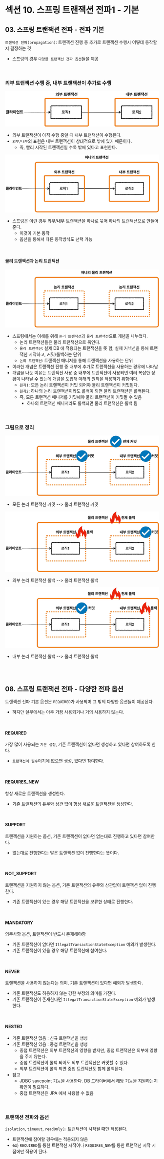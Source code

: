 # 섹션 10. 스프링 트랜잭션 전파1 - 기본
## 03. 스프링 트랜잭션 전파 - 전파 기본
`트랜잭션 전파(propagation)`: 트랜잭션 진행 중 추가로 트랜잭션 수행시 어떻데 동작할지 결정하는 것
- 스프링의 경우 `다양한 트랜잭션 전파 옵션`들을 제공  
<br/><br/>

### 외부 트랜잭션 수행 중, 내부 트랜잭션이 추가로 수행
![1](img/img_001.jpg)
- 외부 트랜잭션이 아직 수행 중일 때 내부 트랜잭션이 수행된다.
- `외부/내부`의 표현은 내부 트랜잭션이 상대적으로 밖에 있기 때문이다.
  - 즉, 빨리 시작된 트랜잭션일 수록 밖에 있다고 표현한다.  

![2](img/img_002.jpg)
  - 스프링은 이런 경우 외부/내부 트랜잭션을 하나로 묶어 하나의 트랜잭션으로 만들어 준다.
    - 이것이 기본 동작
    - 옵션을 통해서 다른 동작방식도 선택 가능  
<br/>

#### 물리 트랜잭션과 논리 트랜잭션
![3](img/img_003.jpg)
- 스프링에서는 이해를 위해 `논리 트랜잭션`과 `물리 트랜잭션`으로 개념을 나누었다.
  - 논리 트랜잭션들은 물리 트랜잭션으로 묶인다.
  - `물리 트랜잭션`: 실제 DB 에 적용되는 트랜잭션을 뜻 함, 실제 커넥션을 통해 트랜잭션 시작하고, 커밋/롤백하는 단위
  - `논리 트랜잭션`: 트랜잭션 매니저를 통해 트랜잭션을 사용하는 단위
- 이러한 개념은 트랜잭션 진행 중 내부에 추가로 트랜잭션을 사용하는 경우에 나타남
- 개념을 나눈 이유는 트랜잭션 사용 중 내부에 트랜잭션이 사용되면 여러 복잡한 상황이 나타날 수 있는데 개념을 도입해 아래의 원칙을 적용하기 위함이다.
  - `원칙1`: 모든 논리 트랜잭션이 커밋 되어야 물리 트랜잭션이 커밋된다.
  - `원칙2`: 하나의 논리 트랜잭션이라도 롤백이 되면 물리 트랜잭션은 롤백된다.
  - 즉, 모튼 트랜잭션 매니저를 커밋해야 물리 트랜잭션이 커밋될 수 있음
    - 하나의 트랜잭션 매니저라도 롤백되면 물리 트랜잭션은 롤백 됨  
<br/><br/>

### 그림으로 정리
![4](img/img_004.jpg)
- 모든 논리 트랜잭션 커밋 --> 물리 트랜잭션 커밋  

![5](img/img_005.jpg)
- 외부 논리 트랜잭션 롤백 --> 물리 트랜잭션 롤백  

![6](img/img_006.jpg)
- 내부 논리 트랜잭션 롤백 --> 물리 트랜잭션 롤백  
<br/><br/><br/>

## 08. 스프링 트랜잭션 전파 - 다양한 전파 옵션
트랜잭션 전파 기본 옵션은 `REQUIRED`가 사용되며 그 밖의 다양한 옵션들이 제공된다.
- 하지만 실무에서는 아주 가끔 사용되거나 거의 사용하지 않는다.  
<br/>

#### REQUIRED
가장 많이 사용되는 `기본 설정`, 기존 트랜잭션이 없다면 생성하고 있다면 참여하도록 한다.
- `트랜잭션이 필수`이기에 없으면 생성, 있다면 참여한다.  
<br/>

#### REQUIRES_NEW
항상 새로운 트랜잭션을 생성한다.
- 기존 트랜잭션의 유무와 상관 없이 항상 새로운 트랜잭션을 생성한다.  
<br/>

#### SUPPORT
트랜잭션을 지원하는 옵션, 기존 트랜잭션이 없다면 없는대로 진행하고 있다면 참여한다.
- 없는대로 진행한다는 말은 트랜잭션 없이 진행한다는 뜻이다.  
<br/>

#### NOT_SUPPORT
트랜잭션을 지원하지 않는 옵션, 기존 트랜잭션의 유무와 상관없이 트랜잭션 없이 진행한다.
- 기존 트랜잭션이 있는 경우 해당 트랜잭션을 보류한 상태로 진행한다.  
<br/>

#### MANDATORY
의무사항 옵션, 트랜잭션이 반드시 존재해야함
- 기존 트랜잭션이 없다면 `IllegalTransactionStateException` 예외가 발생한다.
- 기존 트랜잭션이 있을 경우 해당 트랜잭션에 참여한다.  
<br/>

#### NEVER
트랜잭션을 사용하지 않는다는 의미, 기존 트랜잭션이 있다면 예외가 발생한다.
- 기존 트랜잭션도 허용하지 않는 강한 부정의 의미를 가진다.
- 기존 트랜잭션이 존재한다면 `IllegalTransactionStateException` 예외가 발생한다.  
<br/>

#### NESTED
- 기존 트랜잭션 없음 : 신규 트랜잭션을 생성
- 기존 트랜잭션 있음 : 중첩 트랜잭션을 생성
  - 중첩 트랜잭션은 외부 트랜잭션의 영향을 받지만, 중첩 트랜잭션은 외부에 영향을 주지 않는다.
  - 중첩 트랜잭션이 롤백 되어도 외부 트랜잭션은 커밋할 수 있다.
  - 외부 트랜잭션이 롤백 되면 중첩 트랜잭션도 함께 롤백된다.
- 참고
  - JDBC savepoint 기능을 사용한다. DB 드라이버에서 해당 기능을 지원하는지 확인이 필요하다.
  - 중첩 트랜잭션은 JPA 에서 사용할 수 없음  
<br/><br/>

### 트랜잭션 전파와 옵션
`isolation`, `timeout`, `readOnly`는 트랜잭션이 시작될 때만 적용된다.
- 트랜잭션에 참여할 경우에는 적용되지 않음
- ex) `REQUIRED`를 통한 트랜잭션 시작이나 `REQUIRES_NEW`를 통한 트랜잭션 시작 시점에만 적용이 된다.
